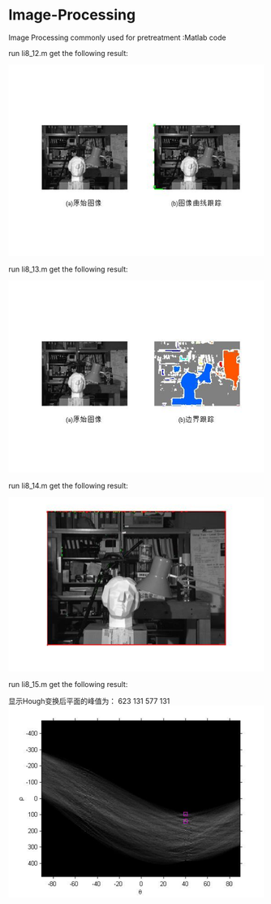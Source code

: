 # Image-Processing
Image Processing commonly used for pretreatment :Matlab code

run li8_12.m get the following result:

![li8_12_result](./img/li812result.jpg)

run li8_13.m get the following result:

![li8_13_result](./img/li813result.jpg)

run li8_14.m get the following result:

![li8_14_result](./img/li814result.jpg)


run li8_15.m get the following result:

显示Hough变换后平面的峰值为：
   623   131
   577   131
![li8_15_result](./img/li815result.jpg)
